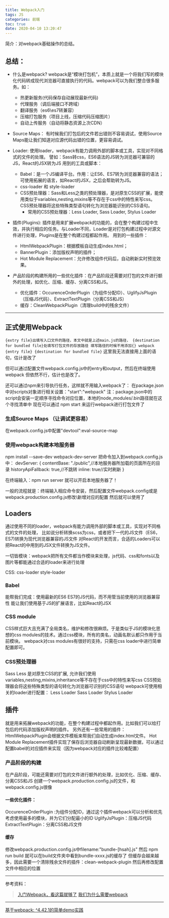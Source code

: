 ```yaml
---
title: Webpack入门
tags: JS
categories: 前端
toc: true
date: 2020-04-10 13:20:47
---
```

简介：对webpack基础操作的总结。
<!-- more -->
## 总结：
- 什么是webpack?
webpack是“模块打包机”，本质上就是一个将我们写的模块化代码转成现代浏览器可直接执行的代码。webpack可以为我们整合很多服务。如：
  - 热更新服务(代码保存自动展现最新代码)
  - 代理服务（调后端接口不跨域）
  - 翻译服务（es6\es7转兼容）
  - 压缩打包服务（项目上线，压缩代码压缩图片）
  - 自动上传服务（自动将静态资源上次CDN）


- Source Maps：
有时候我们打包后的文件若出错则不容易调试，使用Source Maps能让我们知道对应源代码出错的位置，更容易调试。

- Loader:
使用loader，webpack有能力调用外部的脚本或工具，实现对不同格式的文件的处理。
譬如：Sass转css，ES6语法的JS转为浏览器可兼容的JS，React的JSX转为JS
用到的工具或脚本：
  - Babel：是一个JS编译平台。作用：让ES6、ES7转为浏览器兼容的语法；可使用拓展的语言，如React的JSX，之后会帮助转为JS。
  - css-loader 和 style-loader
  - CSS预处理器：Sass和Less之类的预处理器，是对原生CSS的扩展，能使用类似于variables,nesting,mixins等不存在于css中的特性来写css。CSS预处理器将这些特殊类型语句转化为浏览器能识别的CSS语句。
    - 常用的CSS预处理器：Less Loader, Sass Loader, Stylus Loader

- 插件(Plugins):
插件是用来扩展webpack的功能的，会在整个构建过程中生效，并执行相应的任务。与Loader不同，Loader是对打包构建过程中对源文件进行处理，Plugins是在整个构建过程都起作用。
用到的一些插件：
  - HtmlWebpackPlugin：根据模板自动生成index.html；
  - BannerPlugin：添加版权声明的插件；
  - Hot Module Replacement：允许修改组件代码后，自动刷新实时预览效果。

- 产品阶段的构建所用的一些优化插件：在产品阶段还需要对打包的文件进行额外的处理，如优化、压缩、缓存、分离CSS和JS。
  - 优化插件：OccurenceOrderPlugin（为组件分配ID）、UglifyJsPlugin（压缩JS代码）、ExtractTextPlugin（分离CSS和JS）
  - 缓存：CleanWebpackPlugin（清理build中的残余文件）

--------

## 正式使用Webpack
`{extry file}出填写入口文件的路径，本文中就是上述main.js的路径，
{destination for bundled file}处填写打包文件的存放路径
填写路径的时候不用添加{}
webpack {entry file} {destination for bundled file}`
这里我无法直接用上面的语句，估计是改了


但可以通过配置文件webpack.config.js中的entry和output，然后在终端使用webpack
但依然不行，估计也是改了。

还可以通过npm来引导执行任务，这样就不用输入webpack了：
在package.json中对scripts对象进行相关设置："start":"webpack"
注：package.json中的script会安装一定顺序寻找命令对应位置，本地的node_modules/.bin路径就在这个寻找清单中
现在可以通过 npm start 来运行webpack进行打包文件了


### 生成Source Maps （让调试更容易）
在webpack.config.js中配置"devtool":eval-source-map

### 使用webpack构建本地服务器
npm install --save-dev webpack-dev-server
把命令加入到webpack.config.js中：
devServer: {
    contentBase: "./public",//本地服务器所加载的页面所在的目录
    historyApiFallback: true,//不跳转
    inline: true//实时刷新
  } 

在终端输入：npm run server
就可以开启本地服务器了！


一般的流程就是：终端输入相应命令安装，然后配置文件webpack.config或是webpack.production.config.js修改\新增对应的配置
然后就可以使用了

## Loaders
通过使用不同的loader，webpack有能力调用外部的脚本或工具，实现对不同格式的文件的处理，
比如说分析转换scss为css，或者把下一代的JS文件（ES6，ES7)转换为现代浏览器兼容的JS文件
对React的开发而言，合适的Loaders可以把React的中用到的JSX文件转换为JS文件。

一切皆模块：webpack把所有文件都当作模块来处理，js代码、css和fonts以及图片等都能通过合适的loader来进行处理

CSS: css-loader style-loader

### Babel
能帮我们完成：使用最新的ES6 ES7的JS代码，而不用管当前使用的浏览器兼容性
能让我们使用基于JS的扩展语言，比如React的JSX

### CSS module
CSS样式巨大且充满了全局类名，维护和修改很麻烦。于是类似于JS的模块化思想的css modules的技术。通过css模块，所有的类名，动画名默认都只作用于当前模块。
webpack对css modules有很好的支持，只需在css loader中进行简单配置即可。

### CSS预处理器
Sass  Less 是对原生CSS的扩展, 允许我们使用variables,nesting,mixins,inheritance等不存在于css中的特性来写css
CSS预处理器会将这些特殊类型的语句转化为浏览器可识别的CSS语句
webpack可使用相关的loader进行配置：
Less Loader
Sass Loader
Stylus Loader

## 插件
就是用来拓展webpack的功能，在整个构建过程中都起作用。比如我们可以给打包后的代码添加版权声明的插件。
另外还有一些常用的插件：HtmlWebpackPlugin会根据文件模板来帮我们自动生成index.html文件。
Hot Module Replacement插件实现了保存后浏览器自动刷新呈现最新数据，可以通过配置babel的对应插件来实现（因为webpack对应的插件比较难配置）


### 产品阶段的构建
在产品阶段，可能还需要对打包的文件进行额外的处理，比如优化、压缩、缓存、分离CSS和JS
创建一个webpack.production.config.js的文件，和webpack.config.js很像

#### 一些优化插件：
OccurenceOrderPlugin :为组件分配ID，通过这个插件webpack可以分析和优先考虑使用最多的模块，并为它们分配最小的ID
UglifyJsPlugin：压缩JS代码
ExtractTextPlugin：分离CSS和JS文件

#### 缓存
修改webpack.production.config.js中filename:"bundle-[hsah].js"
然后 npm run build 就可以在build文件夹中看到bundle-xxxx.js的缓存了
但缓存会越来越多，因此需要一个清除残余文件的插件：clean-webpack-plugin
然后再修改配置文件中相应的位置

----------
参考资料：
> [入门Webpack，看这篇就够了](https://www.jianshu.com/p/42e11515c10f)
> [我们为什么需要webpack](https://segmentfault.com/a/1190000015973544)

----------
[基于webpack: ^4.42.1的简单demo实践](https://github.com/codingbylch/DailyLearning)